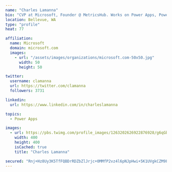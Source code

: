 ```yaml
---
name: "Charles Lamanna"
bio: "CVP at Microsoft, Founder @ MetricsHub. Works on Power Apps, Power Automate, Power Virtual Agent, Common Data Service and Dynamics 365."
location: Bellevue, WA
type: "profile"
heat: 77

affiliation:
  name: Microsoft
  domain: microsoft.com
  images:
    - url: "/assets/images/organizations/microsoft.com-50x50.jpg"
      width: 50
      height: 50

twitter:
  username: clamanna
  url: https://twitter.com/clamanna
  followers: 3731

linkedin:
  url: https://www.linkedin.com/in/charleslamanna

topics:
  - Power Apps

images:
  - url: https://pbs.twimg.com/profile_images/1263202626922876928/g6qGbHZ-_400x400.jpg
    width: 400
    height: 400
    isCached: true
    title: "Charles Lamanna"

secured: "Rnj+Hz8Uy3K5TfFQBDrRDZbZlJrjc+0MMfP2vz4l6pNJpHwi+5K1UVgkCZM9FMCH8J6pptAgovHBEOzGNSINwbWdC48SGXYukp2OhckJn5kHMDCawK40MAoV3bkYMgszQCGGVMZ8ru/aCxpSptew/tmrZvbtxcB3HiocKuCzmF47cdzYoH1EaXY5ZDKPGWvGIjMLKfo3Wt4yupTjFxyUpvSm1XQG92WFlmovFfeU0/2f/72BYzyY6AyxBG8DRu+cPJ8nYSJ7klBwymJ9rJNnp3ZEySniC/r6JIqyaHDURA7G74cJgy+esvGFMCb9vntSfP1HGP/Nr+PXXqMepcSA7oXJQ5b12wT2KUnP1PNxlTSUp6mhggaVeqNR2ZluSgOEjlUHPpjBWou0nuQNeY5PzwGTpjNWIYhZPTdcU8ZyCZI=;UO721E46tMOk8jmoADEP9g=="
---
```


